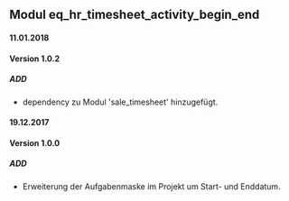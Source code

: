 ## Modul eq_hr_timesheet_activity_begin_end

#### 11.01.2018
#### Version 1.0.2
##### ADD
- dependency zu Modul 'sale_timesheet' hinzugefügt.

#### 19.12.2017
#### Version 1.0.0
##### ADD
- Erweiterung der Aufgabenmaske im Projekt um Start- und Enddatum.
